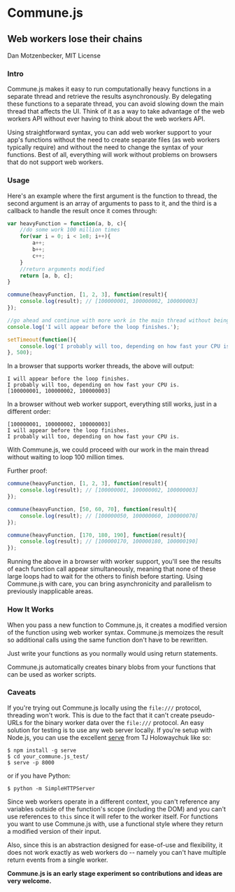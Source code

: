 # Commune.js
## Web workers lose their chains
Dan Motzenbecker, MIT License

### Intro
Commune.js makes it easy to run computationally heavy functions in a separate thread and retrieve the results asynchronously. By delegating these functions to a separate thread, you can avoid slowing down the main thread that affects the UI. Think of it as a way to take advantage of the web workers API without ever having to think about the web workers API.

Using straightforward syntax, you can add web worker support to your app's functions without the need to create separate files (as web workers typically require) and without the need to change the syntax of your functions. Best of all, everything will work without problems on browsers that do not support web workers.


### Usage
Here's an example where the first argument is the function to thread, the second argument is an array of arguments to pass to it, and the third is a callback to handle the result once it comes through:

```javascript
var heavyFunction = function(a, b, c){
    //do some work 100 million times
    for(var i = 0; i < 1e8; i++){
        a++;
        b++;
        c++;
    }
    //return arguments modified
    return [a, b, c];
}

commune(heavyFunction, [1, 2, 3], function(result){
    console.log(result); // [100000001, 100000002, 100000003]
});

//go ahead and continue with more work in the main thread without being held up:
console.log('I will appear before the loop finishes.');

setTimeout(function(){
    console.log('I probably will too, depending on how fast your CPU is.');
}, 500);

```

In a browser that supports worker threads, the above will output:

```
I will appear before the loop finishes.
I probably will too, depending on how fast your CPU is.
[100000001, 100000002, 100000003]
```

In a browser without web worker support, everything still works, just in a different order:

```
[100000001, 100000002, 100000003]
I will appear before the loop finishes.
I probably will too, depending on how fast your CPU is.
```

With Commune.js, we could proceed with our work in the main thread without waiting to loop 100 million times.

Further proof:

```javascript
commune(heavyFunction, [1, 2, 3], function(result){
    console.log(result); // [100000001, 100000002, 100000003]
});

commune(heavyFunction, [50, 60, 70], function(result){
    console.log(result); // [100000050, 100000060, 100000070]
});

commune(heavyFunction, [170, 180, 190], function(result){
    console.log(result); // [100000170, 100000180, 100000190]
});
```

Running the above in a browser with worker support, you'll see the results of each function call appear simultaneously, meaning that none of these large loops had to wait for the others to finish before starting. Using Commune.js with care, you can bring asynchronicity and parallelism to previously inapplicable areas.


### How It Works
When you pass a new function to Commune.js, it creates a modified version of the function using web worker syntax. Commune.js memoizes the result so additional calls using the same function don't have to be rewritten.

Just write your functions as you normally would using return statements.

Commune.js automatically creates binary blobs from your functions that can be used as worker scripts.


### Caveats
If you're trying out Commune.js locally using the `file:///` protocol, threading won't work. This is due to the fact that it can't create pseudo-URLs for the binary worker data over the `file:///` protocol. An easy solution for testing is to use any web server locally. If you're setup with Node.js, you can use the excellent [serve](https://github.com/visionmedia/serve) from TJ Holowaychuk like so:

```
$ npm install -g serve
$ cd your_commune.js_test/
$ serve -p 8000
```

or if you have Python:

```
$ python -m SimpleHTTPServer
```

Since web workers operate in a different context, you can't reference any variables outside of the function's scope (including the DOM) and you can't use references to `this` since it will refer to the worker itself. For functions you want to use Commune.js with, use a functional style where they return a modified version of their input.

Also, since this is an abstraction designed for ease-of-use and flexibility, it does not work exactly as web workers do -- namely you can't have multiple return events from a single worker.

__Commune.js is an early stage experiment so contributions and ideas are very welcome.__
